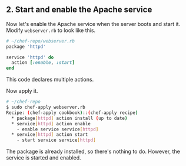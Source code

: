 ## 2. Start and enable the Apache service

Now let's enable the Apache service when the server boots and start it. Modify <code class="file-path">webserver.rb</code> to look like this.

```ruby
# ~/chef-repo/webserver.rb
package 'httpd'

service 'httpd' do
  action [:enable, :start]
end
```

This code declares multiple actions.

Now apply it.

```bash
# ~/chef-repo
$ sudo chef-apply webserver.rb
Recipe: (chef-apply cookbook)::(chef-apply recipe)
  * package[httpd] action install (up to date)
  * service[httpd] action enable
    - enable service service[httpd]
  * service[httpd] action start
    - start service service[httpd]
```

The package is already installed, so there's nothing to do. However, the service is started and enabled.
